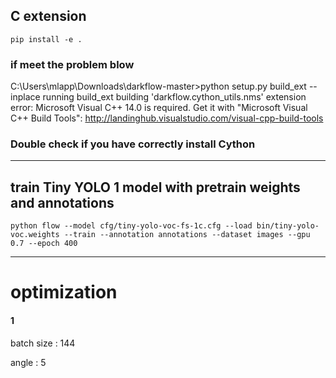 ## C extension 
`pip install -e .`
### if meet the problem blow 
C:\Users\mlapp\Downloads\darkflow-master>python setup.py build_ext --inplace
running build_ext
building 'darkflow.cython_utils.nms' extension
error: Microsoft Visual C++ 14.0 is required. Get it with "Microsoft Visual C++ Build Tools": http://landinghub.visualstudio.com/visual-cpp-build-tools

### Double check if you have correctly install Cython
---
## train Tiny YOLO 1 model with pretrain weights and annotations 
`python flow --model cfg/tiny-yolo-voc-fs-1c.cfg --load bin/tiny-yolo-voc.weights --train --annotation annotations --dataset images --gpu 0.7 --epoch 400`

---
# optimization
#### 1 
batch size : 144 
 
 angle : 5 
